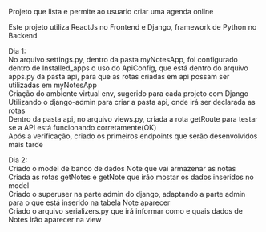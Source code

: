 Projeto que lista e permite ao usuario criar uma agenda online<br>

Este projeto utiliza ReactJs no Frontend e Django, framework de Python no Backend<br>

Dia 1:<br>
    No arquivo settings.py, dentro da pasta myNotesApp, foi configurado dentro de Installed_apps o uso do ApiConfig, que está dentro do arquivo apps.py da pasta api, para que as rotas criadas em api possam ser utilizadas em myNotesApp<br>
    Criação do ambiente virtual env, sugerido para cada projeto com Django <br>
    Utilizando o django-admin para criar a pasta api, onde irá ser declarada as rotas<br>
    Dentro da pasta api, no arquivo views.py, criada a rota getRoute para testar se a API está funcionando corretamente(OK)<br>
    Após a verificação, criado os primeiros endpoints que serão desenvolvidos mais tarde<br>

Dia 2:<br>
    Criado o model de banco de dados Note que vai armazenar as notas<br>
    Criada as rotas getNotes e getNote que irão mostar os dados inseridos no model<br>
    Criado o superuser na parte admin do django, adaptando a parte admin para o que está inserido na tabela Note aparecer<br>
    Criado o arquivo serializers.py que irá informar como e quais dados de Notes irão aparecer na view<br>